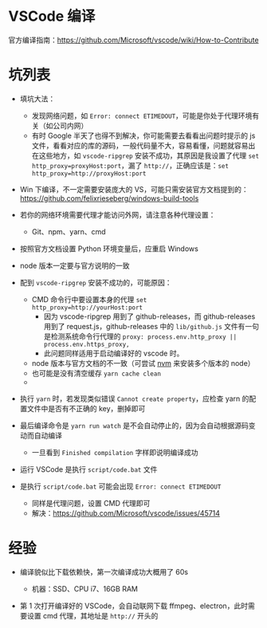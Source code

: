 
# VSCode 编译
官方编译指南：https://github.com/Microsoft/vscode/wiki/How-to-Contribute





# 坑列表

- 填坑大法：
  - 发现网络问题，如 `Error: connect ETIMEDOUT`，可能是你处于代理环境有关（如公司内网）
  - 有时 Google 半天了也得不到解决，你可能需要去看看出问题时提示的 js 文件，看看对应的库的源码，一般代码量不大，容易看懂，问题就容易出在这些地方，如 `vscode-ripgrep` 安装不成功，其原因是我设置了代理 `set http_proxy=proxyHost:port`，漏了 `http://`，正确应该是：`set http_proxy=http://proxyHost:port`

- Win 下编译，不一定需要安装庞大的 VS，可能只需安装官方文档提到的：https://github.com/felixrieseberg/windows-build-tools

- 若你的网络环境需要代理才能访问外网，请注意各种代理设置：
  - Git、npm、yarn、cmd

- 按照官方文档设置 Python 环境变量后，应重启 Windows

- node 版本一定要与官方说明的一致

- 配到 `vscode-ripgrep` 安装不成功的，可能原因：
  - CMD 命令行中要设置本身的代理 `set http_proxy=http://yourHost:port`
    - 因为 vscode-ripgrep 用到了 github-releases，而 github-releases 用到了 request.js，github-releases 中的 `lib/github.js` 文件有一句是检测系统命令行代理的 `proxy: process.env.http_proxy || process.env.https_proxy,`
    - 此问题同样适用于启动编译好的 vscode 时。
  - node 版本与官方文档的不一致（可尝试 [nvm](https://github.com/creationix/nvm) 来安装多个版本的 node）
  - 也可能是没有清空缓存 `yarn cache clean`
  - 

- 执行 `yarn` 时，若发现类似错误 `Cannot create property`，应检查 yarn 的配置文件中是否有不正确的 key，删掉即可

- 最后编译命令是 `yarn run watch` 是不会自动停止的，因为会自动根据源码变动而自动编译
  - 一旦看到 `Finished compilation` 字样即说明编译成功

- 运行 VSCode 是执行 `script/code.bat` 文件

- 是执行 `script/code.bat` 可能会出现 `Error: connect ETIMEDOUT`
  - 同样是代理问题，设置 CMD 代理即可
  - 解决：https://github.com/Microsoft/vscode/issues/45714



# 经验
- 编译貌似比下载依赖快，第一次编译成功大概用了 60s
  - 机器：SSD、CPU i7、16GB RAM

- 第 1 次打开编译好的 VSCode，会自动联网下载 ffmpeg、electron，此时需要设置 cmd 代理，其地址是 `http://` 开头的
